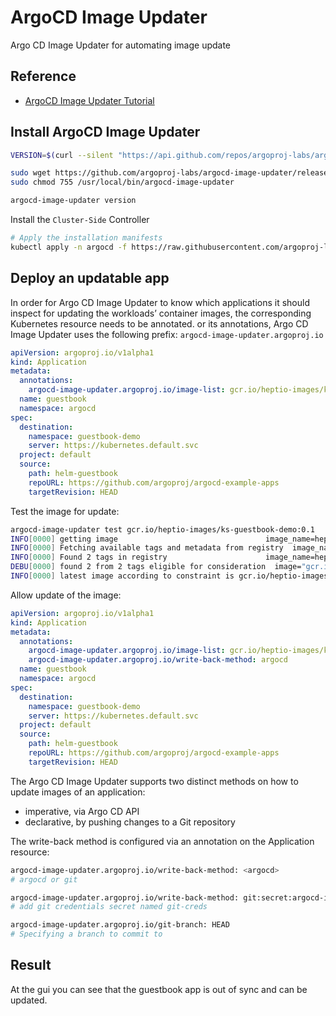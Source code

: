 # ArgoCD Image Updater

Argo CD Image Updater for automating image update

## Reference

- [ArgoCD Image Updater Tutorial](https://devopstales.github.io/kubernetes/argocd-image-updater/)

## Install ArgoCD Image Updater

```bash
VERSION=$(curl --silent "https://api.github.com/repos/argoproj-labs/argocd-image-updater/releases/latest" | grep '"tag_name"' | sed -E 's/.*"([^"]+)".*/\1/')

sudo wget https://github.com/argoproj-labs/argocd-image-updater/releases/download/$VERSION/argocd-image-updater_"$VERSION"_linux-amd64 -O /usr/local/bin/argocd-image-updater
sudo chmod 755 /usr/local/bin/argocd-image-updater

argocd-image-updater version
```

Install the `Cluster-Side` Controller

```bash
# Apply the installation manifests
kubectl apply -n argocd -f https://raw.githubusercontent.com/argoproj-labs/argocd-image-updater/stable/manifests/install.yaml
```

## Deploy an updatable app

In order for Argo CD Image Updater to know which applications it should inspect for updating the workloads’ container images, the corresponding Kubernetes resource needs to be annotated. or its annotations, Argo CD Image Updater uses the following prefix: `argocd-image-updater.argoproj.io`

```yaml
apiVersion: argoproj.io/v1alpha1
kind: Application
metadata:
  annotations:
    argocd-image-updater.argoproj.io/image-list: gcr.io/heptio-images/ks-guestbook-demo:^0.1
  name: guestbook
  namespace: argocd
spec:
  destination:
    namespace: guestbook-demo
    server: https://kubernetes.default.svc
  project: default
  source:
    path: helm-guestbook
    repoURL: https://github.com/argoproj/argocd-example-apps
    targetRevision: HEAD
```

Test the image for update:

```bash
argocd-image-updater test gcr.io/heptio-images/ks-guestbook-demo:0.1
INFO[0000] getting image                                 image_name=heptio-images/ks-guestbook-demo registry=gcr.io
INFO[0000] Fetching available tags and metadata from registry  image_name=heptio-images/ks-guestbook-demo
INFO[0000] Found 2 tags in registry                      image_name=heptio-images/ks-guestbook-demo
DEBU[0000] found 2 from 2 tags eligible for consideration  image="gcr.io/heptio-images/ks-guestbook-demo:0.1"
INFO[0000] latest image according to constraint is gcr.io/heptio-images/ks-guestbook-demo:0.2
```

Allow update of the image:

```yaml
apiVersion: argoproj.io/v1alpha1
kind: Application
metadata:
  annotations:
    argocd-image-updater.argoproj.io/image-list: gcr.io/heptio-images/ks-guestbook-demo
    argocd-image-updater.argoproj.io/write-back-method: argocd
  name: guestbook
  namespace: argocd
spec:
  destination:
    namespace: guestbook-demo
    server: https://kubernetes.default.svc
  project: default
  source:
    path: helm-guestbook
    repoURL: https://github.com/argoproj/argocd-example-apps
    targetRevision: HEAD
```

The Argo CD Image Updater supports two distinct methods on how to update images of an application:

- imperative, via Argo CD API
- declarative, by pushing changes to a Git repository

The write-back method is configured via an annotation on the Application resource:

```bash
argocd-image-updater.argoproj.io/write-back-method: <argocd>
# argocd or git

argocd-image-updater.argoproj.io/write-back-method: git:secret:argocd-image-updater/git-creds
# add git credentials secret named git-creds

argocd-image-updater.argoproj.io/git-branch: HEAD
# Specifying a branch to commit to
```

## Result

At the gui you can see that the guestbook app is out of sync and can be updated.
